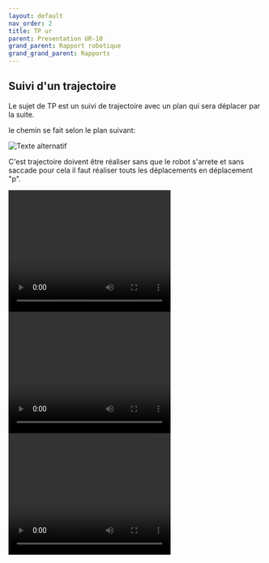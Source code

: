 ```yaml
---
layout: default
nav_order: 2
title: TP ur
parent: Presentation UR-10
grand_parent: Rapport robotique
grand_grand_parent: Rapports
---
```




## Suivi d'un trajectoire

Le sujet de TP est un suivi de trajectoire avec un plan qui sera déplacer par la suite.

le chemin se fait selon le plan suivant:



![Texte alternatif](./20241015_111209.jpg "Le titre de mon image")

C'est trajectoire doivent être réaliser sans que le robot s'arrete et sans saccade pour cela il faut réaliser touts les déplacements en déplacement "p". 

<video width="320" height="240" controls>
  <source src="./photo/VID20241022101134.mp4" type="video/mp4">
  Votre navigateur ne supporte pas les vidéos HTML5.
</video>



<video width="320" height="240" controls>
  <source src="./photo/VID20241022091631.mp4" type="video/mp4">
  Votre navigateur ne supporte pas les vidéos HTML5.
</video>



<video width="320" height="240" controls>
  <source src="./photo/VID20241022101124.mp4" type="video/mp4">
  Votre navigateur ne supporte pas les vidéos HTML5.
</video>
